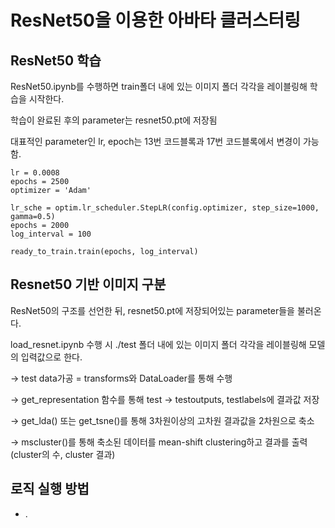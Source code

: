 # ResNet50을 이용한 아바타 클러스터링
## ResNet50 학습
ResNet50.ipynb를 수행하면 train폴더 내에 있는 이미지 폴더 각각을 레이블링해 학습을 시작한다.

학습이 완료된 후의 parameter는 resnet50.pt에 저장됨

대표적인 parameter인 lr, epoch는 13번 코드블록과 17번 코드블록에서 변경이 가능함.
```
lr = 0.0008
epochs = 2500
optimizer = 'Adam'
```
```
lr_sche = optim.lr_scheduler.StepLR(config.optimizer, step_size=1000, gamma=0.5)
epochs = 2000
log_interval = 100

ready_to_train.train(epochs, log_interval)
```


## Resnet50 기반 이미지 구분
ResNet50의 구조를 선언한 뒤, resnet50.pt에 저장되어있는 parameter들을 불러온다.

load_resnet.ipynb 수행 시 ./test 폴더 내에 있는 이미지 폴더 각각을 레이블링해 모델의 입력값으로 한다.

-> test data가공 = transforms와 DataLoader를 통해 수행

-> get_representation 함수를 통해 test -> testoutputs, testlabels에 결과값 저장

-> get_lda() 또는 get_tsne()를 통해 3차원이상의 고차원  결과값을 2차원으로 축소

-> mscluster()를 통해 축소된 데이터를 mean-shift clustering하고 결과를 출력 (cluster의 수, cluster 결과)


## 로직 실행 방법
- .
